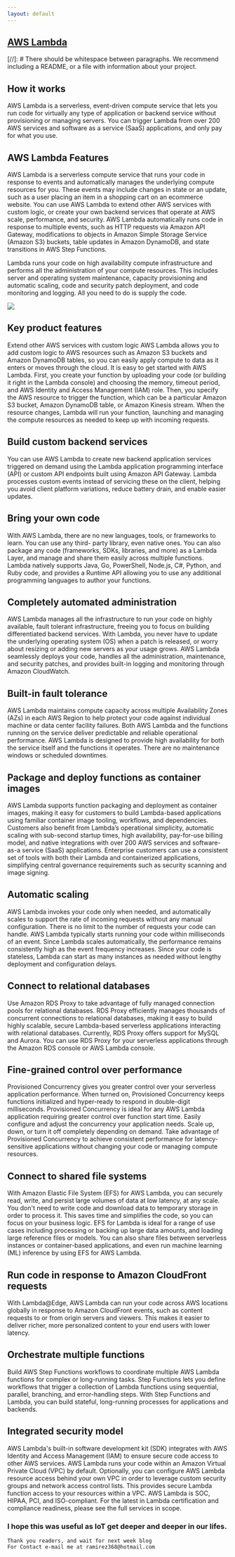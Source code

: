 ```yaml
---
layout: default
---
```



## [AWS Lambda](https://www.youtube.com/watch?v=97q30JjEq9Y)

[//]: #  There should be whitespace between paragraphs. We recommend including a README, or a file with information about your project.

## How it works
AWS Lambda is a serverless, event-driven compute service that lets you run code for virtually any type of application or backend service without provisioning or managing servers. You can trigger Lambda from over 200 AWS services and software as a service (SaaS) applications, and only pay for what you use.


## AWS Lambda Features
AWS Lambda is a serverless compute service that runs your code in response to events and automatically manages the underlying compute resources for you. These events may include changes in state or an update, such as a user placing an item in a shopping cart on an ecommerce website. You can use AWS Lambda to extend other AWS services with custom logic, or create your own backend services that operate at AWS scale, performance, and security. AWS Lambda automatically runs code in response to multiple events, such as HTTP requests via Amazon API Gateway, modifications to objects in Amazon Simple Storage Service (Amazon S3) buckets, table updates in Amazon DynamoDB, and state transitions in AWS Step Functions.

Lambda runs your code on high availability compute infrastructure and performs all the administration of your compute resources. This includes server and operating system maintenance, capacity provisioning and automatic scaling, code and security patch deployment, and code monitoring and logging. All you need to do is supply the code.


![](https://www.simform.com/wp-content/uploads/2018/08/Serverless-Examples-with-AWS-Lambda-Use-Cases.png) 

## Key product features
Extend other AWS services with custom logic
AWS Lambda allows you to add custom logic to AWS resources such as Amazon S3 buckets and Amazon DynamoDB tables, so you can easily apply compute to data as it enters or moves through the cloud.
It is easy to get started with AWS Lambda. First, you create your function by uploading your code (or building it right in the Lambda console) and choosing the memory, timeout period, and AWS Identity and Access Management (IAM) role. Then, you specify the AWS resource to trigger the function, which can be a particular Amazon S3 bucket, Amazon DynamoDB table, or  Amazon Kinesis stream. When the resource changes, Lambda will run your function, launching and managing the compute resources as needed to keep up with incoming requests.

## Build custom backend services
You can use AWS Lambda to create new backend application services triggered on demand using the Lambda application programming interface (API) or custom API endpoints built using Amazon API Gateway. Lambda processes custom events instead of servicing these on the client, helping you avoid client platform variations, reduce battery drain, and enable easier updates.

## Bring your own code
With AWS Lambda, there are no new languages, tools, or frameworks to learn. You can use any third- party library, even native ones. You can also package any code (frameworks, SDKs, libraries, and more) as a Lambda Layer, and manage and share them easily across multiple functions. Lambda natively supports Java, Go, PowerShell, Node.js, C#, Python, and Ruby code, and provides a Runtime API allowing you to use any additional programming languages to author your functions.

## Completely automated administration
AWS Lambda manages all the infrastructure to run your code on highly available, fault tolerant infrastructure, freeing you to focus on building differentiated backend services. With Lambda, you never have to update the underlying operating system (OS) when a patch is released, or worry about resizing or adding new servers as your usage grows. AWS Lambda seamlessly deploys your code, handles all the administration, maintenance, and security patches, and provides built-in logging and monitoring through Amazon CloudWatch.

## Built-in fault tolerance
AWS Lambda maintains compute capacity across multiple Availability Zones (AZs) in each AWS Region to help protect your code against individual machine or data center facility failures. Both AWS Lambda and the functions running on the service deliver predictable and reliable operational performance. AWS Lambda is designed to provide high availability for both the service itself and the functions it operates. There are no maintenance windows or scheduled downtimes.

## Package and deploy functions as container images
AWS Lambda supports function packaging and deployment as container images, making it easy for customers to build Lambda-based applications using familiar container image tooling, workflows, and dependencies. Customers also benefit from Lambda’s operational simplicity, automatic scaling with sub-second startup times, high availability, pay-for-use billing model, and native integrations with over 200 AWS services and software-as-a service (SaaS) applications. Enterprise customers can use a consistent set of tools with both their Lambda and containerized applications, simplifying central governance requirements such as security scanning and image signing.

## Automatic scaling
AWS Lambda invokes your code only when needed, and automatically scales to support the rate of incoming requests without any manual configuration. There is no limit to the number of requests your code can handle. AWS Lambda typically starts running your code within milliseconds of an event. Since Lambda scales automatically, the performance remains consistently high as the event frequency increases. Since your code is stateless, Lambda can start as many instances as needed without lengthy deployment and configuration delays.

## Connect to relational databases
Use Amazon RDS Proxy to take advantage of fully managed connection pools for relational databases. RDS Proxy efficiently manages thousands of concurrent connections to relational databases, making it easy to build highly scalable, secure Lambda-based serverless applications interacting with relational databases. Currently, RDS Proxy offers support for MySQL and Aurora. You can use RDS Proxy for your serverless applications through the Amazon RDS console or AWS Lambda console.

## Fine-grained control over performance
Provisioned Concurrency gives you greater control over your serverless application performance. When turned on, Provisioned Concurrency keeps functions initialized and hyper-ready to respond in double-digit milliseconds. Provisioned Concurrency is ideal for any AWS Lambda application requiring greater control over function start time. Easily configure and adjust the concurrency your application needs. Scale up, down, or turn it off completely depending on demand. Take advantage of Provisioned Concurrency to achieve consistent performance for latency-sensitive applications without changing your code or managing compute resources.

## Connect to shared file systems
With Amazon Elastic File System (EFS) for AWS Lambda, you can securely read, write, and persist large volumes of data at low latency, at any scale. You don't need to write code and download data to temporary storage in order to process it. This saves time and simplifies the code, so you can focus on your business logic. EFS for Lambda is ideal for a range of use cases including processing or backing up large data amounts, and loading large reference files or models. You can also share files between serverless instances or container-based applications, and even run machine learning (ML) inference by using EFS for AWS Lambda.

## Run code in response to Amazon CloudFront requests
With Lambda@Edge, AWS Lambda can run your code across AWS locations globally in response to Amazon CloudFront events, such as content requests to or from origin servers and viewers. This makes it easier to deliver richer, more personalized content to your end users with lower latency. 

## Orchestrate multiple functions
Build AWS Step Functions workflows to coordinate multiple AWS Lambda functions for complex or long-running tasks. Step Functions lets you define workflows that trigger a collection of Lambda functions using sequential, parallel, branching, and error-handling steps. With Step Functions and Lambda, you can build stateful, long-running processes for applications and backends.

## Integrated security model
AWS Lambda's built-in software development kit (SDK) integrates with AWS Identity and Access Management (IAM) to ensure secure code access to other AWS services. AWS Lambda runs your code within an Amazon Virtual Private Cloud (VPC) by default. Optionally, you can configure AWS Lambda resource access behind your own VPC in order to leverage custom security groups and network access control lists. This provides secure Lambda function access to your resources within a VPC. AWS Lambda is SOC, HIPAA, PCI, and ISO-compliant. For the latest in Lambda certification and compliance readiness, please see the full services in scope.


### I hope this was useful as IoT get deeper and deeper in our lifes.


```
Thank you readers, and wait for next week blog
For Contact e-mail me at ramirez368@hotmail.com

```

